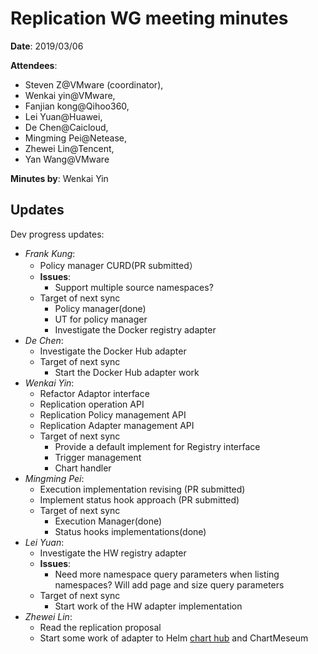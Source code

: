 # Replication WG meeting minutes

**Date**: 2019/03/06

**Attendees**:

* Steven Z@VMware (coordinator),
* Wenkai yin@VMware,
* Fanjian kong@Qihoo360,
* Lei Yuan@Huawei,
* De Chen@Caicloud,
* Mingming Pei@Netease,
* Zhewei Lin@Tencent,
* Yan Wang@VMware

**Minutes by**: Wenkai Yin

## Updates

Dev progress updates:

* _Frank Kung_:
  * Policy manager CURD(PR submitted）
  * **Issues**:
    * Support multiple source namespaces?
  * Target of next sync
    * Policy manager(done)
    * UT for policy manager
    * Investigate the Docker registry adapter
* _De Chen_:
  * Investigate the Docker Hub adapter
  * Target of next sync
    * Start the Docker Hub adapter work
* _Wenkai Yin_:
  * Refactor Adaptor interface
  * Replication operation API
  * Replication Policy management API
  * Replication Adapter management API
  * Target of next sync
    * Provide a default implement for Registry interface
    * Trigger management
    * Chart handler
* _Mingming Pei_:
  * Execution implementation revising (PR submitted)
  * Implement status hook approach (PR submitted)
  * Target of next sync
    * Execution Manager(done)
    * Status hooks implementations(done)
* _Lei Yuan_:
  * Investigate the HW registry adapter
  * **Issues**:
    * Need more namespace query parameters when listing namespaces? Will add page and size query parameters
  * Target of next sync
    * Start work of the HW adapter implementation
* _Zhewei Lin_:
  * Read the replication proposal 
  * Start some work of adapter to Helm [chart hub](hub.helm.sh) and ChartMeseum